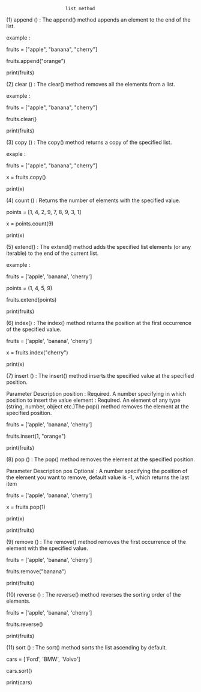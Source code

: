                           list method

(1) append ()  : The append() method appends an element to the end of the list.

example :

fruits = ["apple", "banana", "cherry"]

fruits.append("orange")

print(fruits)

(2) clear () : The clear() method removes all the elements from a list.

example :

fruits = ["apple", "banana", "cherry"]

fruits.clear()

print(fruits)

(3) copy () : The copy() method returns a copy of the specified list.

exaple :

fruits = ["apple", "banana", "cherry"]

x = fruits.copy()

print(x)


(4) count () : Returns the number of elements with the specified value.

points = [1, 4, 2, 9, 7, 8, 9, 3, 1]

x = points.count(9)

print(x)

(5) extend()  : The extend() method adds the specified list elements (or any iterable) to the end of the current list.

example : 

fruits = ['apple', 'banana', 'cherry']

points = (1, 4, 5, 9)

fruits.extend(points)

print(fruits)

(6) index() : The index() method returns the position at the first occurrence of the specified value.

fruits = ['apple', 'banana', 'cherry']

x = fruits.index("cherry")

print(x)


(7) insert () : The insert() method inserts the specified value at the specified position.


Parameter	Description
position  :	Required. A number specifying in which position to insert the value
element   :	Required. An element of any type (string, number, object etc.)The pop() method removes the element at the specified position.

fruits = ['apple', 'banana', 'cherry']

fruits.insert(1, "orange")

print(fruits)

(8)  pop ()  : The pop() method removes the element at the specified position.

Parameter	Description
pos	Optional : A number specifying the position of the element you want to remove, default value is -1, which returns the last item

fruits = ['apple', 'banana', 'cherry']

x = fruits.pop(1)

print(x)

print(fruits)


(9) remove () : The remove() method removes the first occurrence of the element with the specified value.

fruits = ['apple', 'banana', 'cherry']

fruits.remove("banana")

print(fruits)


(10) reverse ()  : The reverse() method reverses the sorting order of the elements.

fruits = ['apple', 'banana', 'cherry']

fruits.reverse()

print(fruits)

(11) sort () : The sort() method sorts the list ascending by default.

cars = ['Ford', 'BMW', 'Volvo']

cars.sort()

print(cars)

                
